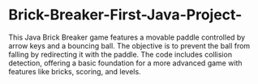 # Brick-Breaker-First-Java-Project-
This Java Brick Breaker game features a movable paddle controlled by arrow keys and a bouncing ball. The objective is to prevent the ball from falling by redirecting it with the paddle. The code includes collision detection, offering a basic foundation for a more advanced game with features like bricks, scoring, and levels.
